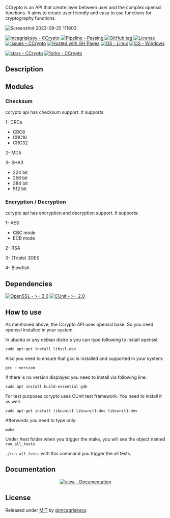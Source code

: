 CCrypto is an API that create layer between user and the complex openssl functions. It aims to create user friendly and easy to use functions for cryptography functions.

![Screenshot 2023-09-25 111803](https://github.com/mcagriaksoy/CCrypto/assets/20202577/2640d0d5-5fcd-4722-9de3-0df76f4123c9)

<a href="https://github.com/mcagriaksoy/CCrypto" title="Go to GitHub repo"><img src="https://img.shields.io/static/v1?label=mcagriaksoy&message=CCrypto&color=blue&logo=github" alt="mcagriaksoy - CCrypto"></a>
[![Pipeline - Passing](https://img.shields.io/badge/Pipeline-Passing-2ea44f)](https://)
<a href="https://github.com/mcagriaksoy/CCrypto/releases/"><img src="https://img.shields.io/github/tag/mcagriaksoy/CCrypto?include_prereleases=&sort=semver&color=blue" alt="GitHub tag"></a>
<a href="#license"><img src="https://img.shields.io/badge/License-MIT-blue" alt="License"></a>
<a href="https://github.com/mcagriaksoy/CCrypto/issues"><img src="https://img.shields.io/github/issues/mcagriaksoy/CCrypto" alt="issues - CCrypto"></a>
[![Hosted with GH Pages](https://img.shields.io/badge/Hosted_with-GitHub_Pages-blue?logo=github&logoColor=white)](https://pages.github.com/ "Go to GitHub Pages homepage")
[![OS - Linux](https://img.shields.io/badge/OS-Linux-blue?logo=linux&logoColor=white)](https://www.linux.org/ "Go to Linux homepage")
[![OS - Windows](https://img.shields.io/badge/OS-Windows-blue?logo=windows&logoColor=white)](https://www.microsoft.com/ "Go to Microsoft homepage")

<a href="https://github.com/mcagriaksoy/CCrypto"><img src="https://img.shields.io/github/stars/mcagriaksoy/CCrypto?style=social" alt="stars - CCrypto"></a>
<a href="https://github.com/mcagriaksoy/CCrypto"><img src="https://img.shields.io/github/forks/mcagriaksoy/CCrypto?style=social" alt="forks - CCrypto"></a>

## Description

## Modules
### Checksum
ccrypto api has checksum support. It supports:

1- CRCs
  - CRC8
  - CRC16
  - CRC32

2- MD5

3- SHA3
  - 224 bit
  - 256 bit
  - 384 bit
  - 512 bit

### Encryption / Decryption
ccrypto api has encryption and decryption support. It supports:

1- AES
  - CBC mode
  - ECB mode

2- RSA

3- (Triple) 3DES

4- Blowfish

## Dependencies
[![OpenSSL - >= 3.0](https://img.shields.io/badge/OpenSSL->=_3.0-2ea44f)](https://www.openssl.org/source/)
[![CUnit - >= 2.0](https://img.shields.io/badge/CUnit->=_2.0-2ea44f)](https://cunit.sourceforge.net)

## How to use
As mentioned above, the Ccrypto API uses openssl base. So you need openssl installed in your system.

In ubuntu or any debian distro`s you can type following to install openssl:

` sudo apt-get install libssl-dev `

Also you need to ensure that gcc is installed and supported in your system:

` gcc --version ` 

If there is no version displayed you need to install via following line:

` sudo apt install build-essential gdb `

For test purposes ccrypto uses CUnit test framework. You need to install it as well.

` sudo apt-get install libcunit1 libcunit1-doc libcunit1-dev `

Afterwards you need to type only:

` make `

Under /test folder when you trigger the make, you will see the object named `run_all_tests`

`./run_all_tests` with this command you trigger the all tests.


</div>
<h2>Documentation</h2>
<div align="center">
<a href="/docs/" title="Go to project documentation"><img src="https://img.shields.io/badge/view-Documentation-blue?style=for-the-badge" alt="view - Documentation"></a>

</div>
<h2>License</h2>
Released under <a href="/LICENSE">MIT</a> by <a href="https://github.com/mcagriaksoy">@mcagriaksoy</a>.
